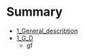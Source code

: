 # Summary

* [1_General_describtion](generaldescribtion.md)
* [1_G_D](1_general_description.md)
   * gf


